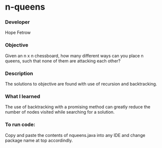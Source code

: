 # n-queens

### Developer
  Hope Fetrow 
  
### Objective
  Given an n x n chessboard, how many different ways can you place n queens, such that none of them are attacking each other?

### Description
  The solutions to objective are found with use of recursion and backtracking. 

### What I learned 
  The use of backtracking with a promising method can greatly reduce the number of nodes visited while searching for a solution. 
  

### To run code: 
  Copy and paste the contents of nqueens.java into any IDE and change package name at top accordindly. 
